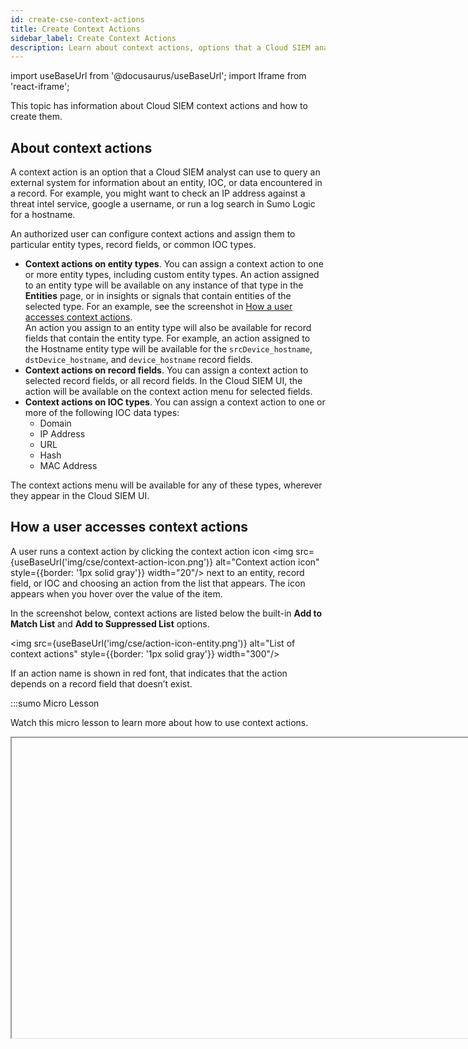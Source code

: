 ```yaml
---
id: create-cse-context-actions
title: Create Context Actions
sidebar_label: Create Context Actions
description: Learn about context actions, options that a Cloud SIEM analyst can use to query an external system for information about an entity, IOC, or data encountered in a record.
---
```


import useBaseUrl from '@docusaurus/useBaseUrl';
import Iframe from 'react-iframe'; 

This topic has information about Cloud SIEM context actions and how to create them. 

## About context actions

A context action is an option that a Cloud SIEM analyst can use to query an external system for information about an entity, IOC, or data encountered in a record. For example, you might want to check an IP address against a threat intel service, google a username, or run a log search in Sumo Logic for a hostname. 

An authorized user can configure context actions and assign them to particular entity types, record fields, or common IOC types.
* **Context actions on entity types**. You can assign a context action to one or more entity types, including custom entity types. An action assigned to an entity type will be available on any instance of that type in the **Entities** page, or in insights or signals that contain entities of the selected type. For an example, see the screenshot in [How a user accesses context actions](#how-a-user-accesses-contextactions). <br/>An action you assign to an entity type will also be available for record fields that contain the entity type. For example, an action assigned to the Hostname entity type will be available for the `srcDevice_hostname`, `dstDevice_hostname`, and `device_hostname` record fields.     
* **Context actions on record fields**. You can assign a context action to selected record fields, or all record fields. In the Cloud SIEM UI, the action will be available on the context action menu for selected fields.     
* **Context actions on IOC types**. You can assign a context action to one or more of the following IOC data types:
    * Domain
    * IP Address
    * URL
    * Hash
    * MAC Address

The context actions menu will be available for any of these types, wherever they appear in the Cloud SIEM UI.

## How a user accesses context actions

A user runs a context action by clicking the context action icon <img src={useBaseUrl('img/cse/context-action-icon.png')} alt="Context action icon" style={{border: '1px solid gray'}} width="20"/> next to an entity, record field, or IOC and choosing an action from the list that appears. The icon appears when you hover over the value of the item.

In the screenshot below, context actions are listed below the built-in **Add to Match List** and **Add to Suppressed List** options.

<img src={useBaseUrl('img/cse/action-icon-entity.png')} alt="List of context actions" style={{border: '1px solid gray'}} width="300"/>

If an action name is shown in red font, that indicates that the action depends on a record field that doesn’t exist.

:::sumo Micro Lesson

Watch this micro lesson to learn more about how to use context actions.

<Iframe url="https://fast.wistia.net/embed/iframe/o6amvox2uc?web_component=true&seo=true&videoFoam=false"
  width="854px"
  height="480px"
  title="title"
  id="Micro Lesson: Threat Investigation with Context Actions in Cloud SIEM Video"
  className="video-container"
  display="initial"
  position="relative"
  allow="autoplay; fullscreen"
  allowfullscreen
/>

:::

## Configure a context action

1. [**New UI**](/docs/get-started/sumo-logic-ui). In the main Sumo Logic menu select **Cloud SIEM**, and then under **Cloud SIEM Integrations** select **Context Actions**. You can also click the **Go To...** menu at the top of the screen and select **Context Actions**.  <br/>[**Classic UI**](/docs/get-started/sumo-logic-ui-classic). In the top Cloud SIEM menu select **Configuration**, and then under **Integrations** select **Context Actions**. 
1. On the **Context Actions** tab click **+ Add Context Action**.
1. Create the context action.  <br/><img src={useBaseUrl('img/cse/configured-action.png')} alt="Configure action" style={{border: '1px solid gray'}} width="400"/>
    1. **Name**. Enter a name for the context action. 
    1. **Action Type**. Choose whether you want to open a **Sumo Logic Query** or a **URL** to an external service. 
    1. **Query**. Enter the URL or log query that the context action will issue.
        For instructions, see:
        * [Create a Sumo Logic search URL](#create-a-sumo-logic-search-url)
        * [Create a URL to external service](#create-an-url-to-an-external-service)
    1. If you chose **Sumo Logic Query** above, the **Timestamp offset** option appears, which set the query time range. The offset can be either -30m or +30m, and it will be applied to the timestamp in the target record’s [timestamp](/docs/cse/schema/schema-attributes) field.
    1. **Entity Types**. Select the entity types that the context action will apply to.
    1. **Record Properties**. Select the record properties that the context action will apply to.
    1. **IOC Data Types**. Choose the IOC data types to which the context action will apply. You can select one or more of the following data types listed below. Your context action will be available for any occurrences of the IOCs you select.
        * **Domain**
        * **Entity Types**
        * **Hash**
        * **IP Address**
        * **MAC Address**
        * **Record Property**
        * **URL**

### Create a Sumo Logic search URL

To create an URL for a Sumo Logic search, you enter a Sumo Logic search query as you would in a Sumo Logic search tab, but use the `{{value}}` parameter placeholder for the target item. For example, for a context action whose target is **Username**, you could enter the following query to search for Cloud SIEM records of any type whose `user_username` field matches the username on which you run the action. 

`_index=sec_record* AND user_username = "{{value}}"`

When you save the action, the URL template will be populated with your Sumo Logic base URL, and the time range you selected, either `-30m` or `+30m`.

`{{sumobaseurl}}/ui/#/search/@{{timestamp[ms]-30m}}@_index=sec_record* AND user_username = {{value}}`

The `{{sumobaseurl}}` parameter applies to context actions that run a Sumo Logic log search. Assuming your Cloud SIEM instance is configured to communicate with the Sumo Logic platform, when you create an action that runs a Sumo Logic search, Cloud SIEM will automatically insert this placeholder in your URL template—you don’t need to explicitly insert `{{sumobaseurl}}` placeholder yourself.

### Create an URL to an external service

To create a URL to be sent to an external service, enter the URL in the format required by the external service, and use the `{{value}}` parameter placeholder for the target entity, record field, or IOC. 

Examples:

#### Run a google search on the action target

`https://www.google.com?q={{value}}`

#### Check for the action target on AbuseIPDB

`https://www.abuseipdb.com/check/{{value}}`

The only required parameter in the URL is `{{value}}`. Depending on your use case, you can use other template parameters to insert timestamps in the action URL. For more information, see [Template parameters for context actions](#template-parameters-for-context-actions). 

#### Open the Criminal IP lookup page for an IP address

`https://www.criminalip.io/asset/report/{{value}}`

## Template parameters for context actions

The table below defines the parameters you can use in the URL template for a context action.

### Value

(Required) The `{{value}}` parameter inserts the target of the context action, for instance an IP Address to be inserted into the URL to a threat intel service. For example:

`https://www.abuseipdb.com/whois/{{value}}`

### Record value

You can insert any field from the target of a context action into the action URL with the `{{field_name}}` placeholder. For example, you could include `device_ip` in the URL with `{{device_ip}}`.  

### Timestamp

When you run an action on a Cloud SIEM record, if that record has a [timestamp](/docs/cse/schema/schema-attributes) field value, you can insert the timestamp in UTC format into the URL using the `{{timestamp}}` parameter.

### Formatted timestamp

To insert a record’s [timestamp](/docs/cse/schema/schema-attributes) field value into the action URL as a Unix timestamp, use `{{timestamp [ms]}}`.

### Timestamp with delta

If desired, you can insert a timestamp value that is some offset of the record’s [timestamp](/docs/cse/schema/schema-attributes) field in the action URL, for example: 

`{{timestamp-5h}}`

**Supported operators**

* \+ (Positive Delta)
* \-  (Negative Delta)

**Supported units (case-sensitive)**

* Y (year)
* M (month)
* W (week)
* D (day)
* h (hour)
* m (minute)
* s (second)
